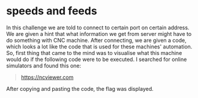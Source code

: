 # speeds and feeds

In this challenge we are told to connect to certain port on certain address. We are given a hint that what information we get from server might have to do something with CNC machine. After connecting, we are given a code, which looks a lot like the code that is used for these machines' automation. So, first thing that came to the mind was to visualise what this machine would do if the following code were to be executed. I searched for online simulators and found this one:

> https://ncviewer.com

After copying and pasting the code, the flag was displayed.
